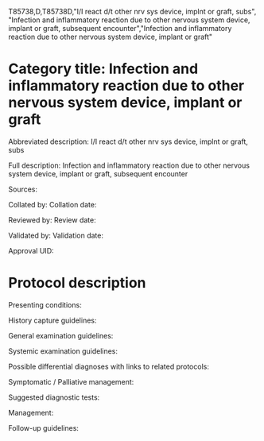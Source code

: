 T85738,D,T85738D,"I/I react d/t other nrv sys device, implnt or graft, subs", "Infection and inflammatory reaction due to other nervous system device, implant or graft, subsequent encounter","Infection and inflammatory reaction due to other nervous system device, implant or graft"
# Category title: Infection and inflammatory reaction due to other nervous system device, implant or graft

Abbreviated description: I/I react d/t other nrv sys device, implnt or graft, subs

Full description: Infection and inflammatory reaction due to other nervous system device, implant or graft, subsequent encounter

Sources:

Collated by:
Collation date:

Reviewed by:
Review date:

Validated by:
Validation date:

Approval UID:

# Protocol description

Presenting conditions:

History capture guidelines:

General examination guidelines:

Systemic examination guidelines:

Possible differential diagnoses with links to related protocols:

Symptomatic / Palliative management:

Suggested diagnostic tests:

Management:

Follow-up guidelines:
